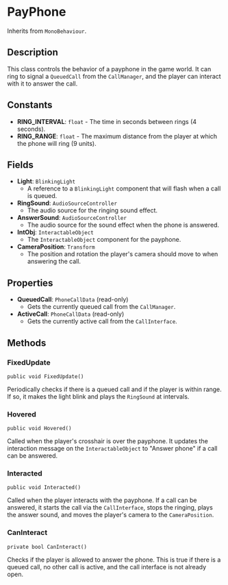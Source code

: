 # PayPhone

Inherits from `MonoBehaviour`.

## Description

This class controls the behavior of a payphone in the game world. It can ring to signal a `QueuedCall` from the `CallManager`, and the player can interact with it to answer the call.

## Constants

-   **RING_INTERVAL**: `float` - The time in seconds between rings (4 seconds).
-   **RING_RANGE**: `float` - The maximum distance from the player at which the phone will ring (9 units).

## Fields

-   **Light**: `BlinkingLight`
    -   A reference to a `BlinkingLight` component that will flash when a call is queued.
-   **RingSound**: `AudioSourceController`
    -   The audio source for the ringing sound effect.
-   **AnswerSound**: `AudioSourceController`
    -   The audio source for the sound effect when the phone is answered.
-   **IntObj**: `InteractableObject`
    -   The `InteractableObject` component for the payphone.
-   **CameraPosition**: `Transform`
    -   The position and rotation the player's camera should move to when answering the call.

## Properties

-   **QueuedCall**: `PhoneCallData` (read-only)
    -   Gets the currently queued call from the `CallManager`.
-   **ActiveCall**: `PhoneCallData` (read-only)
    -   Gets the currently active call from the `CallInterface`.

## Methods

### FixedUpdate
`public void FixedUpdate()`

Periodically checks if there is a queued call and if the player is within range. If so, it makes the light blink and plays the `RingSound` at intervals.

### Hovered
`public void Hovered()`

Called when the player's crosshair is over the payphone. It updates the interaction message on the `InteractableObject` to "Answer phone" if a call can be answered.

### Interacted
`public void Interacted()`

Called when the player interacts with the payphone. If a call can be answered, it starts the call via the `CallInterface`, stops the ringing, plays the answer sound, and moves the player's camera to the `CameraPosition`.

### CanInteract
`private bool CanInteract()`

Checks if the player is allowed to answer the phone. This is true if there is a queued call, no other call is active, and the call interface is not already open.
